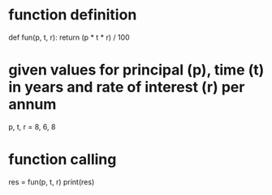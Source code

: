 # function definition
def fun(p, t, r):
    return (p * t * r) / 100
# given values for principal (p), time (t) in years and rate of interest (r) per annum
p, t, r = 8, 6, 8
# function calling 
res = fun(p, t, r)
print(res)
